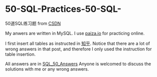 # 50-SQL-Practices-50-SQL-
50道SQL练习题 from [CSDN](https://blog.csdn.net/flycat296/article/details/63681089)

My anwers are written in MySQL.
I use [paiza.io](https://paiza.io/projects/3nUaEHloK-KS_FiFqr7u9g?language=mysql) for practicing online.

I first insert all tables as instructed in [知乎](https://zhuanlan.zhihu.com/p/32137597). 
Notice that there are a lot of wrong answers in that post, and therefore I only used the instruction for table insertion.

All answers are in [SQL_50_Answers](SQL_50_Answers.docx)
Anyone is welcomed to discuss the solutions with me or any wrong answers.

